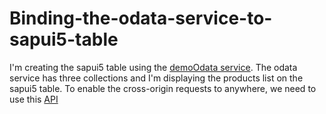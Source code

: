 # Binding-the-odata-service-to-sapui5-table


I'm creating the sapui5 table using the [demoOdata service](http://services.odata.org/v2/oData/OData.svc/ "demoOdata service"). The odata service has three collections and I'm displaying the products list on the sapui5 table. 
To enable the cross-origin requests to anywhere, we need to use this [API](https://cors-anywhere.herokuapp.com/) 

